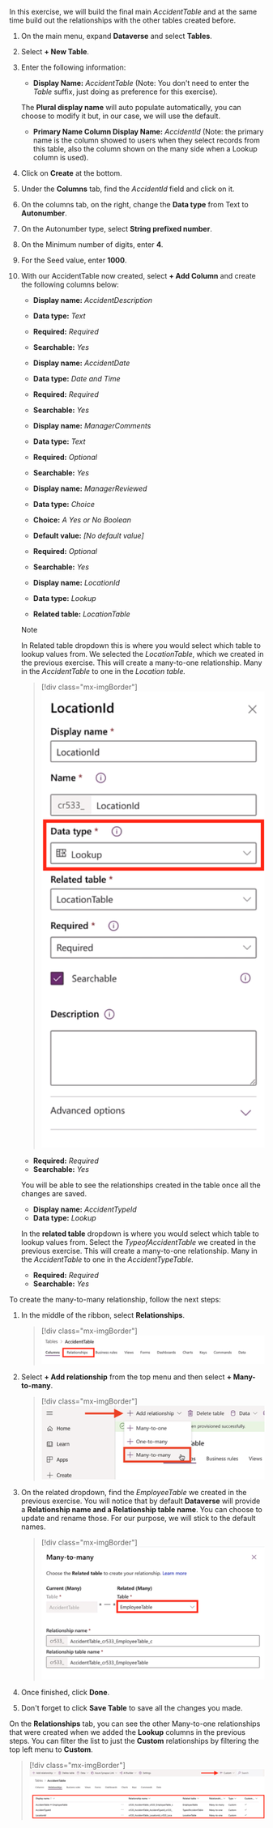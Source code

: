 In this exercise, we will build the final main *AccidentTable* and at the same time build out the relationships with the other tables created before.

1. On the main menu, expand **Dataverse** and select **Tables**.

1. Select **+ New Table**.

1. Enter the following information:

    - **Display Name:** *AccidentTable* (Note: You don't need to enter the *Table* suffix, just doing as preference for this exercise).

    The **Plural display name** will auto populate automatically, you can choose to modify it but, in our case, we will use the default.

    - **Primary Name Column Display Name:** *AccidentId* (Note: the primary name is the column showed to users when they select records from this table, also the column shown on the many side when a Lookup column is used).

1. Click on **Create** at the bottom.

1. Under the **Columns** tab, find the *AccidentId* field and click on it.

1. On the columns tab, on the right, change the **Data type** from Text to **Autonumber**.

1. On the Autonumber type, select **String prefixed number**.

1. On the Minimum number of digits, enter **4**.

1. For the Seed value, enter **1000**.

1. With our AccidentTable now created, select **+ Add Column** and create the following columns below:

     - **Display name:** *AccidentDescription*
     - **Data type:** *Text*
     - **Required:** *Required*
     - **Searchable:** *Yes*

     - **Display name:** *AccidentDate*
     - **Data type:** *Date and Time*
     - **Required:** *Required*
     - **Searchable:** *Yes*

     - **Display name:** *ManagerComments*
     - **Data type:** *Text*
     - **Required:** *Optional*
     - **Searchable:** *Yes*

     - **Display name:** *ManagerReviewed*
     - **Data type:** *Choice*
     - **Choice:** *A Yes or No Boolean*
     - **Default value:** *\[No default value\]*
     - **Required:** *Optional*
     - **Searchable:** *Yes*

     - **Display name:** *LocationId*
     - **Data type:** *Lookup*
     - **Related table:** *LocationTable*

    > [!NOTE]
    > In Related table dropdown this is where you would select which table to lookup values from. We selected the *LocationTable*, which we created in the previous exercise. This will create a many-to-one relationship. Many in the *AccidentTable* to one in the *Location table.*

    > [!div class="mx-imgBorder"]
    > [![Screenshot of the Data type dropdown menu highlighted with the Lookup option selected.](../media/16-location-id.png)](../media/16-location-id.png#lightbox)

    - **Required:** *Required*
    - **Searchable:** *Yes*

    You will be able to see the relationships created in the table once all the changes are saved.

    - **Display name:** *AccidentTypeId*
    - **Data type:** *Lookup*

     In the **related table** dropdown is where you would select which table to lookup values from. Select the *TypeofAccidentTable* we created in the previous exercise. This will create a many-to-one relationship. Many in the *AccidentTable* to one in the *AccidentTypeTable.*

    - **Required:** *Required*
    - **Searchable:** *Yes*

To create the many-to-many relationship, follow the next steps:

1. In the middle of the ribbon, select **Relationships**.

    > [!div class="mx-imgBorder"]
    > [![Screenshot of the AccidentTable horizontal ribbon wth the Relationships option selected.](../media/17-relationships.png)](../media/17-relationships.png#lightbox)

1. Select **+ Add relationship** from the top menu and then select **+ Many-to-many**.

    > [!div class="mx-imgBorder"]
    > [![Screenshot of the Add relationship dropdown menu with the Many to Many option highlighted.](../media/18-add-relationship.png)](../media/18-add-relationship.png#lightbox)

1. On the related dropdown, find the *EmployeeTable* we created in the previous exercise. You will notice that by default **Dataverse** will provide a **Relationship name and a Relationship table name**. You can choose to update and rename those. For our purpose, we will stick to the default names.

    > [!div class="mx-imgBorder"]
    > [![Screenshot of the Many to many menu with the current Accident table and related Employee table option highlighted.](../media/19-many.png)](../media/19-many.png#lightbox)

1. Once finished, click **Done**.

1. Don't forget to click **Save Table** to save all the changes you made.

On the **Relationships** tab, you can see the other Many-to-one relationships that were created when we added the **Lookup** columns in the previous steps. You can filter the list to just the **Custom** relationships by filtering the top left menu to **Custom**.

> [!div class="mx-imgBorder"]
> [![Screenshot of the Relationships tab selected with the Display name, Relationship name, Related table, Relationships, Type and Custom fields displayed.](../media/20-custom.png)](../media/20-custom.png#lightbox)
